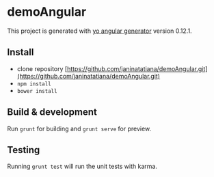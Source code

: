 # demoAngular

This project is generated with [yo angular generator](https://github.com/yeoman/generator-angular)
version 0.12.1.

## Install
- clone repository [https://github.com/janinatatiana/demoAngular.git](https://github.com/janinatatiana/demoAngular.git)
- `npm install`
- `bower install`

## Build & development

Run `grunt` for building and `grunt serve` for preview.

## Testing

Running `grunt test` will run the unit tests with karma.
